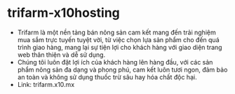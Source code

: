 # trifarm-x10hosting

-   Trifarm là một nền tảng bán nông sản cam kết mang đến trải nghiệm mua sắm trực tuyến tuyệt vời, từ việc chọn lựa sản phẩm cho đến quá trình giao hàng, mang lại sự tiện lợi cho khách hàng với giao diện trang web thân thiện và dễ sử dụng.
-   Chúng tôi luôn đặt lợi ích của khách hàng lên hàng đầu, với các sản phẩm nông sản đa dạng và phong phú, cam kết luôn tươi ngon, đảm bảo an toàn và không sử dụng thuốc trừ sâu hay hóa chất độc hại.
-   Link: trifarm.x10.mx
